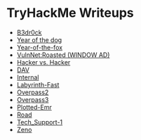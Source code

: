 # TryHackMe Writeups

<ul>
<li><a href="https://khushboo013.github.io/tryhackme/bedrock">B3dr0ck</a></li>
<li><a href="https://khushboo013.github.io/tryhackme/year-of-the-dog">Year of the dog</a></li>
<li><a href="https://khushboo013.github.io/tryhackme/year-of-the-fox">Year-of-the-fox</a></li>
<li><a href="https://khushboo013.github.io/tryhackme/vulnnetroasted">VulnNet:Roasted (WINDOW AD)</a></li>
<li><a href="https://khushboo013.github.io/tryhackme/hackervshacker">Hacker vs. Hacker</a></li>
<li><a href="https://khushboo013.github.io/tryhackme/dav">DAV</a></li>
<li><a href="https://khushboo013.github.io/tryhackme/internal">Internal</a></li>
<li><a href="https://khushboo013.github.io/tryhackme/labyrinth-fast">Labyrinth-Fast</a></li>
<li><a href="https://khushboo013.github.io/tryhackme/overpass2">Overpass2</a></li>
<li><a href="https://khushboo013.github.io/tryhackme/overpass3">Overpass3</a></li>
<li><a href="https://khushboo013.github.io/tryhackme/plotted-emr">Plotted-Emr</a></li>
<li><a href="https://khushboo013.github.io/tryhackme/road">Road</a></li>
<li><a href="https://khushboo013.github.io/tryhackme/tech_support-1">Tech_Support-1</a></li>
<li><a href="https://khushboo013.github.io/tryhackme/zeno">Zeno</a></li>
</ul>